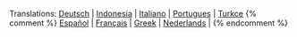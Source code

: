 Translations: 
[Deutsch](/misc/denew2irc.html) |
[Indonesia](/misc/idnew2irc.html) |
[Italiano](/misc/itnew2irc.html) |
[Portugues](/misc/ptnew2irc.html) |
[Turkce](/misc/trnew2irc.html)
{% comment %}
[Español](/misc/esnew2irc.html) |
[Français](/misc/frnew2irc.html) |
[Greek](/misc/grnew2irc.html) |
[Nederlands](/misc/nlnew2irc.html) |
{% endcomment %}
